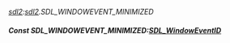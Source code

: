 _[sdl2](../../modules/sdl2/sdl2-module.md):[sdl2](../../modules/sdl2/sdl2-module.md).SDL\_WINDOWEVENT\_MINIMIZED_
##### Const SDL\_WINDOWEVENT\_MINIMIZED:[SDL_WindowEventID](../../modules/sdl2/sdl2-sdl_windoweventid.md)
